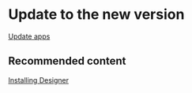 # Update to the new version

[Update apps](../installer/update_apps.md)

## Recommended content

[Installing Designer](installing_designer.md)
